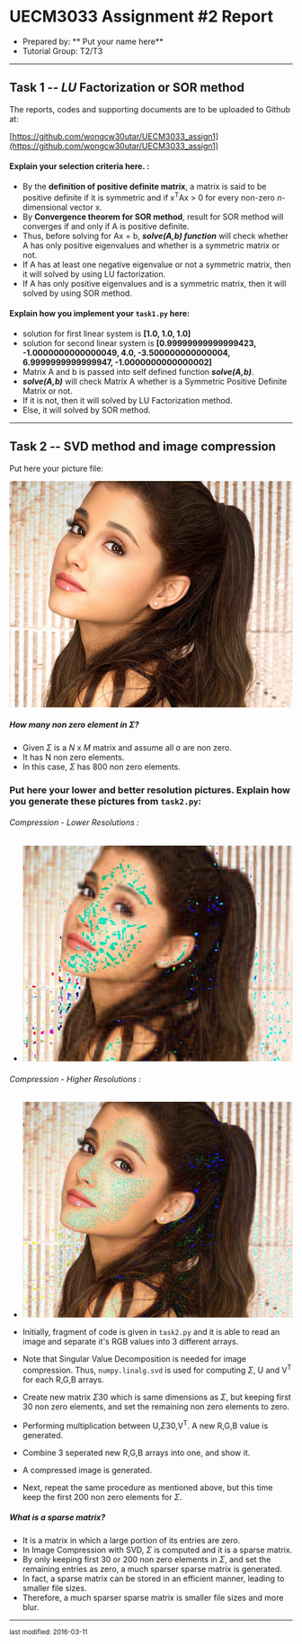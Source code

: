 UECM3033 Assignment #2 Report
========================================================

- Prepared by: ** Put your name here**
- Tutorial Group: T2/T3

--------------------------------------------------------

## Task 1 --  $LU$ Factorization or SOR method

The reports, codes and supporting documents are to be uploaded to Github at: 

[https://github.com/wongcw30utar/UECM3033_assign1](https://github.com/wongcw30utar/UECM3033_assign1)

#### Explain your selection criteria here. :
- By the **definition of positive definite matrix**, a matrix is said to be positive definite if it is symmetric and if x<sup>T</sup>Ax > 0 for every non-zero _n_-dimensional vector x.
- By **Convergence theorem for SOR method**, result for SOR method will converges if and only if A is positive definite.
- Thus, before solving for Ax = b, _**solve(A,b) function**_ will check whether A has only positive eigenvalues and whether is a symmetric matrix or not.
- If A has at least one negative eigenvalue or not a symmetric matrix, then it will solved by using LU factorization.
- If A has only positive eigenvalues and is a symmetric matrix, then it will solved by using SOR method.

#### Explain how you implement your `task1.py` here:
- solution for first linear system is **[1.0, 1.0, 1.0]**
- solution for second linear system is **[0.99999999999999423, -1.0000000000000049, 4.0, -3.500000000000004, 6.9999999999999947, -1.0000000000000002]**
- Matrix A and b is passed into self defined function **_solve(A,b)_**.
- **_solve(A,b)_** will check Matrix A whether is a Symmetric Positive Definite Matrix or not.
- If it is not, then it will solved by LU Factorization method.
- Else, it will solved by SOR method.

---------------------------------------------------------

## Task 2 -- SVD method and image compression

Put here your picture file:

![Ari_1000_800.png](Ari_1000_800.png)

#####  How many non zero element in $\Sigma$?
- Given $\Sigma$ is a _N_ x _M_ matrix and assume all σ are non zero.
- It has N non zero elements.
- In this case, $\Sigma$ has 800 non zero elements.

### Put here your lower and better resolution pictures. Explain how you generate these pictures from `task2.py`:

###### Compression - Lower Resolutions : 
- ![ariana_low.jpg](ariana_low.jpg)

###### Compression - Higher Resolutions :
- ![ariana_better.jpg](ariana_better.jpg)

- Initially, fragment of code is given in `task2.py` and it is able to read an image and separate it's RGB values into 3 different arrays.
- Note that Singular Value Decomposition is needed for image compression. Thus, `numpy.linalg.svd` is used for computing $\Sigma$, U and V<sup>T</sup> for each R,G,B arrays.
- Create new matrix $\Sigma$30 which is same dimensions as $\Sigma$, but keeping first 30 non zero elements, and set the remaining non zero elements to zero.
- Performing multiplication between U,$\Sigma$30,V<sup>T</sup>. A new R,G,B value is generated.
- Combine 3 seperated new R,G,B arrays into one, and show it.
- A compressed image is generated.
- Next, repeat the same procedure as mentioned above, but this time keep the first 200 non zero elements for $\Sigma$.


##### What is a sparse matrix?
- It is a matrix in which a large portion of its entries are zero.
- In Image Compression with SVD, $\Sigma$ is computed and it is a sparse matrix.
- By only keeping first 30 or 200 non zero elements in $\Sigma$, and set the remaining entries as zero, a much sparser sparse matrix is generated.
- In fact, a sparse matrix can be stored in an efficient manner, leading to smaller file sizes.
- Therefore, a much sparser sparse matrix is smaller file sizes and more blur.

-----------------------------------

<sup>last modified: 2016-03-11</sup>
